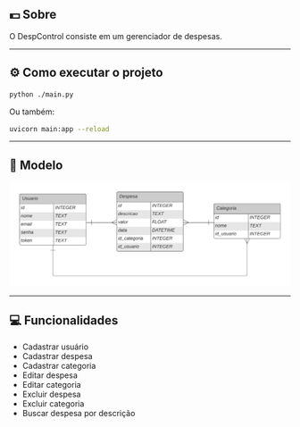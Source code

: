 ## 💵 Sobre

O DespControl consiste em um gerenciador de despesas.

---

## ⚙️ Como executar o projeto

```bash
python ./main.py
```

Ou também:

```bash
uvicorn main:app --reload 
```

---

## 📌 Modelo

![Modelo](https://github.com/4L1C3-R4BB1T/despcontrol/blob/main/modelo.png)

---

## 💻 Funcionalidades 

* Cadastrar usuário  
* Cadastrar despesa  
* Cadastrar categoria  
* Editar despesa  
* Editar categoria  
* Excluir despesa  
* Excluir categoria  
* Buscar despesa por descrição  
